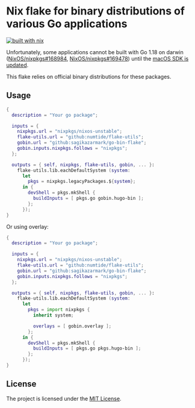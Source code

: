 # Nix flake for binary distributions of various Go applications

[![built with nix](https://img.shields.io/badge/builtwith-nix-7d81f7?style=flat-square)](https://builtwithnix.org)

Unfortunately, some applications cannot be built with Go 1.18 on darwin ([NixOS/nixpkgs#168984](https://github.com/NixOS/nixpkgs/issues/168984), [NixOS/nixpkgs#169478](https://github.com/NixOS/nixpkgs/issues/169478))
until the [macOS SDK is updated](https://github.com/NixOS/nixpkgs/issues/101229).

This flake relies on official binary distributions for these packages.


## Usage

```nix
{
  description = "Your go package";

  inputs = {
    nixpkgs.url = "nixpkgs/nixos-unstable";
    flake-utils.url = "github:numtide/flake-utils";
    gobin.url = "github:sagikazarmark/go-bin-flake";
    gobin.inputs.nixpkgs.follows = "nixpkgs";
  };

  outputs = { self, nixpkgs, flake-utils, gobin, ... }:
    flake-utils.lib.eachDefaultSystem (system:
      let
        pkgs = nixpkgs.legacyPackages.${system};
      in {
        devShell = pkgs.mkShell {
          buildInputs = [ pkgs.go gobin.hugo-bin ];
        };
      });
}
```

Or using overlay:

```nix
{
  description = "Your go package";

  inputs = {
    nixpkgs.url = "nixpkgs/nixos-unstable";
    flake-utils.url = "github:numtide/flake-utils";
    gobin.url = "github:sagikazarmark/go-bin-flake";
    gobin.inputs.nixpkgs.follows = "nixpkgs";
  };

  outputs = { self, nixpkgs, flake-utils, gobin, ... }:
    flake-utils.lib.eachDefaultSystem (system:
      let
        pkgs = import nixpkgs {
          inherit system;

          overlays = [ gobin.overlay ];
        };
      in {
        devShell = pkgs.mkShell {
          buildInputs = [ pkgs.go pkgs.hugo-bin ];
        };
      });
}
```

## License

The project is licensed under the [MIT License](LICENSE).
